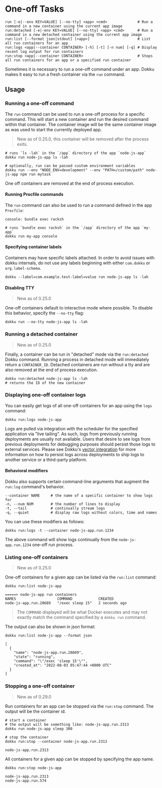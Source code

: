 # One-off Tasks

```
run [-e|--env KEY=VALUE] [--no-tty] <app> <cmd>              # Run a command in a new container using the current app image
run:detached [-e|-env KEY=VALUE] [--no-tty] <app> <cmd>      # Run a command in a new detached container using the current app image
run:list [--format json|stdout] [<app>]                      # List all run containers for an app
run:logs <app|--container CONTAINER> [-h] [-t] [-n num] [-q] # Display recent log output for run containers
run:stop <app|--container CONTAINER>                         # Stops all run containers for an app or a specified run container
```

Sometimes it is necessary to run a one-off command under an app. Dokku makes it easy to run a fresh container via the `run` command.

## Usage

### Running a one-off command

The `run` command can be used to run a one-off process for a specific command. This will start a new container and run the desired command within that container.  The container image will be the same container image as was used to start the currently deployed app.

> New as of 0.25.0, this container will be removed after the process exits.

```shell
# runs `ls -lah` in the `/app` directory of the app `node-js-app`
dokku run node-js-app ls -lah

# optionally, run can be passed custom environment variables
dokku run --env "NODE_ENV=development" --env "PATH=/custom/path" node-js-app npm run mytask
```

One off containers are removed at the end of process execution.

#### Running Procfile commands

The `run` command can also be used to run a command defined in the app `Procfile`:

```
console: bundle exec racksh
```

```shell
# runs `bundle exec racksh` in the `/app` directory of the app `my-app`
dokku run my-app console
```

#### Specifying container labels

Containers may have specific labels attached. In order to avoid issues with dokku internals, do not use any labels beginning with either `com.dokku` or `org.label-schema`.

```shell
dokku --label=com.example.test-label=value run node-js-app ls -lah
```

#### Disabling TTY

> New as of 0.25.0

One-off containers default to interactive mode where possible. To disable this behavior, specify the `--no-tty` flag:

```shell
dokku run --no-tty node-js-app ls -lah
```

### Running a detached container

> New as of 0.25.0

Finally, a container can be run in "detached" mode via the `run:detached` Dokku command. Running a process in detached mode will immediately return a `CONTAINER_ID`. Detached containers are run without a tty and are also removed at the end of process execution.

```shell
dokku run:detached node-js-app ls -lah
# returns the ID of the new container
```

### Displaying one-off container logs

You can easily get logs of all one-off containers for an app using the `logs` command:

```shell
dokku run:logs node-js-app
```

Logs are pulled via integration with the scheduler for the specified application via "live tailing". As such, logs from previously running deployments are usually not available. Users that desire to see logs from previous deployments for debugging purposes should persist those logs to external services. Please see Dokku's [vector integration](/docs/deployment/logs.md#vector-logging-shipping) for more information on how to persist logs across deployments to ship logs to another service or a third-party platform.

#### Behavioral modifiers

Dokku also supports certain command-line arguments that augment the `run:log` command's behavior.

```
--container NAME     # the name of a specific container to show logs for
-n, --num NUM        # the number of lines to display
-t, --tail           # continually stream logs
-q, --quiet          # display raw logs without colors, time and names
```

You can use these modifiers as follows:

```shell
dokku run:logs -t --container node-js-app.run.1234
```

The above command will show logs continually from the `node-js-app.run.1234` one-off run process.

### Listing one-off containers

> New as of 0.25.0

One-off containers for a given app can be listed via the `run:list` command:

```shell
dokku run:list node-js-app
```

```
=====> node-js-app run containers
NAMES                   COMMAND            CREATED
node-js-app.run.28689   "/exec sleep 15"   2 seconds ago
```

> The `COMMAND` displayed will be what Docker executes and may not exactly match the command specified by a `dokku run` command.

The output can also be shown in json format:

```shell
dokku run:list node-js-app --format json
```

```
[
  {
    "name": "node-js-app.run.28689",
    "state": "running",
    "command": "\"/exec 'sleep 15'\"",
    "created_at": "2022-08-03 05:47:44 +0000 UTC"
  }
]
```

### Stopping a one-off container

> New as of 0.29.0

Run containers for an app can be stopped via the `run:stop` command. The output will be the container id.

```shell
# start a container
# the output will be something like: node-js-app.run.2313
dokku run node-js-app sleep 300

# stop the container
dokku run:stop --container node-js-app.run.2313
````

```
node-js-app.run.2313
```

All containers for a given app can be stopped by specifying the app name.

```shell
dokku run:stop node-js-app
```

```
node-js-app.run.2313
node-js-app.run.574
```
